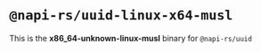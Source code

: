 # `@napi-rs/uuid-linux-x64-musl`

This is the **x86_64-unknown-linux-musl** binary for `@napi-rs/uuid`
